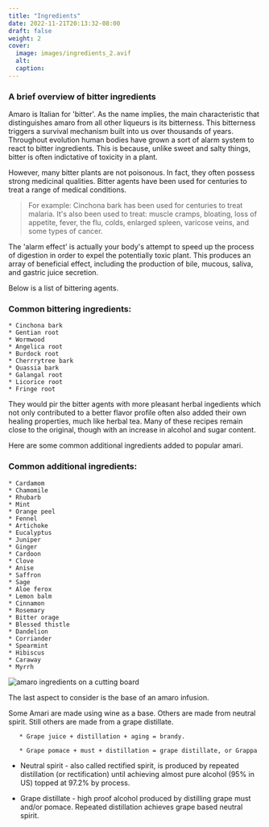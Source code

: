 ```yaml
---
title: "Ingredients"
date: 2022-11-21T20:13:32-08:00
draft: false
weight: 2
cover:
  image: images/ingredients_2.avif
  alt:
  caption:
---
```


### A brief overview of bitter ingredients

Amaro is Italian for 'bitter'. As the name implies, the main characteristic that distinguishes amaro from all other liqueurs is its bitterness. This bitterness triggers a survival mechanism built into us over thousands of years. Throughout evolution human bodies have grown a sort of alarm system to react to bitter ingredients. This is because, unlike sweet and salty things, bitter is often indictative of toxicity in a plant.

However, many bitter plants are not poisonous. In fact, they often possess strong medicinal qualities. Bitter agents have been used for centuries to treat a range of medical conditions.

> <sp>For example: Cinchona bark has been used for centuries to treat malaria. It's also been used to treat: muscle cramps, bloating, loss of appetite, fever, the flu, colds, enlarged spleen, varicose veins, and some types of cancer.</sp>

The 'alarm effect' is actually your body's attempt to speed up the process of digestion in order to expel the potentially toxic plant. This produces an array of beneficial effect, including the production of bile, mucous, saliva, and gastric juice secretion.

Below is a list of bittering agents.

### Common bittering ingredients:

```
* Cinchona bark
* Gentian root
* Wormwood
* Angelica root
* Burdock root
* Cherrrytree bark
* Quassia bark
* Galangal root
* Licorice root
* Fringe root
```

>

<!-- A brief description of each one? Medicinal quality? History in medicine? Monks Doctors and Health elixirs? Percentage of components? Number of ingredients per amaro? Chartreuse? Benedictine?  -->

They would pir the bitter agents with more pleasant herbal ingedients which not only contributed to a better flavor profile often also added their own healing properties, much like herbal tea. Many of these recipes remain close to the original, though with an increase in alcohol and sugar content.

Here are some common additional ingredients added to popular amari.

### Common additional ingredients:

```
* Cardamom
* Chamomile
* Rhubarb
* Mint
* Orange peel
* Fennel
* Artichoke
* Eucalyptus
* Juniper
* Ginger
* Cardoon
* Clove
* Anise
* Saffron
* Sage
* Aloe ferox
* Lemon balm
* Cinnamon
* Rosemary
* Bitter orage
* Blessed thistle
* Dandelion
* Corriander
* Spearmint
* Hibiscus
* Caraway
* Myrrh
```

![amaro ingredients on a cutting board](/images/ingredients.avif)

The last aspect to consider is the base of an amaro infusion.

Some Amari are made using wine as a base. Others are made from neutral spirit. Still
others are made from a grape distillate.

       * Grape juice + distillation + aging = brandy.

       * Grape pomace + must + distillation = grape distillate, or Grappa


- Neutral spirit - also called rectified spirit, is produced by repeated distillation (or rectification) until achieving almost pure alcohol (95% in US) topped at 97.2% by
  process.

- Grape distillate - high proof alcohol produced by distilling grape must and/or pomace. Repeated distillation achieves grape based neutral spirit.
